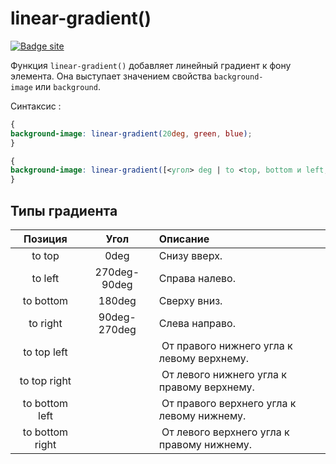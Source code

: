 # linear-gradient()
[![Badge site](https://img.shields.io/badge/gradients-webref.ru-yellowgreen.svg)](https://webref.ru/course/css-advanced/gradients)


Функция `linear-gradient()` добавляет линейный градиент к фону элемента. Она выступает значением свойства `background-image` или `background`.


Синтаксис :

```css
{
background-image: linear-gradient(20deg, green, blue); 
}
```

```css
{
background-image: linear-gradient([<угол> deg | to <top, bottom и left, right>], <цвет> , <цвет>);
}
```

## Типы градиента

Позиция|Угол|Описание
:--------:|:----:|:----------|
to top|0deg|Снизу вверх.
to left|270deg-90deg|Справа налево.
to bottom|180deg|Сверху вниз.
to right|90deg-270deg|Слева направо.
to top left| | От правого нижнего угла к левому верхнему.
to top right| | От левого нижнего угла к правому верхнему.
to bottom left| | От правого верхнего угла к левому нижнему.
to bottom right| | От левого верхнего угла к правому нижнему.



